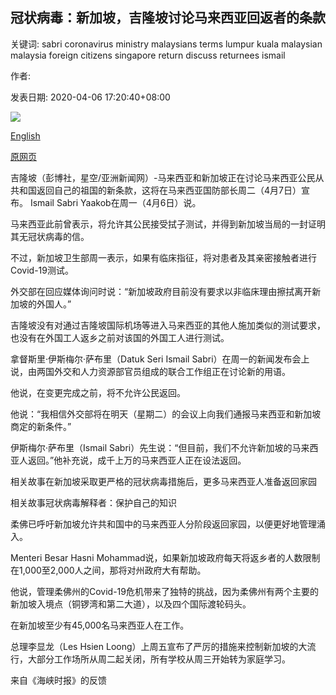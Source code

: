 ## 冠状病毒：新加坡，吉隆坡讨论马来西亚回返者的条款

关键词: sabri coronavirus ministry malaysians terms lumpur kuala malaysian malaysia foreign citizens singapore return discuss returnees ismail

作者: 

发表日期: 2020-04-06 17:20:40+08:00

![](https://www.straitstimes.com/sites/default/files/styles/x_large/public/articles/2020/04/06/yq-sgmalaysian-06042020.jpg?itok=qKJ_e0pN)

[English](Coronavirus%3A%20Singapore%2C%20Kuala%20Lumpur%20discuss%20terms%20for%20Malaysian%20returnees.md)

[原网页](https://www.straitstimes.com/asia/se-asia/coronavirus-malaysians-in-singapore-not-allowed-to-return-for-now-says-minister)

吉隆坡（彭博社，星空/亚洲新闻网）-马来西亚和新加坡正在讨论马来西亚公民从共和国返回自己的祖国的新条款，这将在马来西亚国防部长周二（4月7日）宣布。 Ismail Sabri Yaakob在周一（4月6日）说。

马来西亚此前曾表示，将允许其公民接受拭子测试，并得到新加坡当局的一封证明其无冠状病毒的信。

不过，新加坡卫生部周一表示，如果有临床指征，将对患者及其亲密接触者进行Covid-19测试。

外交部在回应媒体询问时说：“新加坡政府目前没有要求以非临床理由擦拭离开新加坡的外国人。”

吉隆坡没有对通过吉隆坡国际机场等进入马来西亚的其他人施加类似的测试要求，也没有在外国工人返乡之前对该国的外国工人进行测试。

拿督斯里·伊斯梅尔·萨布里（Datuk Seri Ismail Sabri）在周一的新闻发布会上说，由两国外交和人力资源部官员组成的联合工作组正在讨论新的用语。

他说，在变更完成之前，将不允许公民返回。

他说：“我相信外交部将在明天（星期二）的会议上向我们通报马来西亚和新加坡商定的新条件。”

伊斯梅尔·萨布里（Ismail Sabri）先生说：“但目前，我们不允许新加坡的马来西亚人返回。”他补充说，成千上万的马来西亚人正在设法返回。

相关故事在新加坡采取更严格的冠状病毒措施后，更多马来西亚人准备返回家园

相关故事冠状病毒解释者：保护自己的知识

柔佛已呼吁新加坡允许共和国中的马来西亚人分阶段返回家园，以便更好地管理涌入。

Menteri Besar Hasni Mohammad说，如果新加坡政府每天将返乡者的人数限制在1,000至2,000人之间，那将对州政府大有帮助。

他说，管理柔佛州的Covid-19危机带来了独特的挑战，因为柔佛州有两个主要的新加坡入境点（铜锣湾和第二大道），以及四个国际渡轮码头。

在新加坡至少有45,000名马来西亚人在工作。

总理李显龙（Les Hsien Loong）上周五宣布了严厉的措施来控制新加坡的大流行，大部分工作场所从周二起关闭，所有学校从周三开始转为家庭学习。

来自《海峡时报》的反馈